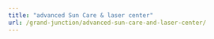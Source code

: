 ```yaml
---
title: "advanced Sun Care & laser center"
url: /grand-junction/advanced-sun-care-and-laser-center/
---
```

